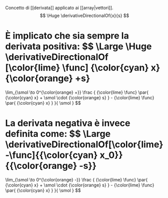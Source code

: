 Concetto di [[derivata]] applicato ai [[array|vettori]].
$$
\Huge
\derivativeDirectionalOf{x}{s}
$$

È implicato che sia sempre la derivata positiva:
$$
\Large
\Huge
\derivativeDirectionalOf
	[\color{lime} \func]
	{\color{cyan} x}
	{\color{orange} +s}
=
\lim_{\smol \to 0^{\color{orange} +}}
\frac
	{
		{\color{lime} \func} 
			\par{
				{\color{cyan} x} + \smol \cdot {\color{orange} s}
			}
		- 
		{\color{lime} \func} 
		\par{
			{\color{cyan} x}
		}
}{
	\smol
}
$$

La derivata negativa è invece definita come:
$$
\Large
\derivativeDirectionalOf[\color{lime} -\func]{{\color{cyan} x_0}}{{\color{orange} -s}}
=
\lim_{\smol \to 0^{\color{orange} -}}
\frac
	{
		{\color{lime} \func} 
			\par{
				{\color{cyan} x} + \smol \cdot {\color{orange} s}
			}
		- 
		{\color{lime} \func} 
		\par{
			{\color{cyan} x}
		}
}{
	\smol
}
$$
